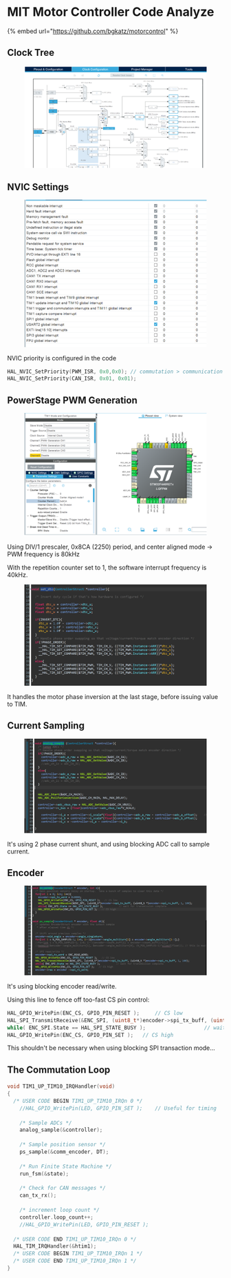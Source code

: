 # MIT Motor Controller Code Analyze

{% embed url="https://github.com/bgkatz/motorcontrol" %}

## Clock Tree

<figure><img src="../.gitbook/assets/image (2).png" alt=""><figcaption></figcaption></figure>

## NVIC Settings

<figure><img src="../.gitbook/assets/image (3) (1).png" alt=""><figcaption></figcaption></figure>

NVIC priority is configured in the code

```c
HAL_NVIC_SetPriority(PWM_ISR, 0x0,0x0); // commutation > communication
HAL_NVIC_SetPriority(CAN_ISR, 0x01, 0x01);
```



## PowerStage PWM Generation

<figure><img src="../.gitbook/assets/image (3).png" alt=""><figcaption></figcaption></figure>

Using DIV/1 prescaler, 0x8CA (2250) period, and center aligned mode -> PWM frequency is 80kHz

With the repetition counter set to 1, the software interrupt frequency is 40kHz.



<figure><img src="../.gitbook/assets/image.png" alt=""><figcaption></figcaption></figure>

It handles the motor phase inversion at the last stage, before issuing value to TIM.





## Current Sampling

<figure><img src="../.gitbook/assets/image (4).png" alt=""><figcaption></figcaption></figure>

It's using 2 phase current shunt, and using blocking ADC call to sample current.



## Encoder

<figure><img src="../.gitbook/assets/image (1).png" alt=""><figcaption></figcaption></figure>

It's using blocking encoder read/write.



Using this line to fence off too-fast CS pin control:

```c
HAL_GPIO_WritePin(ENC_CS, GPIO_PIN_RESET ); 	// CS low
HAL_SPI_TransmitReceive(&ENC_SPI, (uint8_t*)encoder->spi_tx_buff, (uint8_t *)encoder->spi_rx_buff, 1, 100);
while( ENC_SPI.State == HAL_SPI_STATE_BUSY );  					// wait for transmission complete
HAL_GPIO_WritePin(ENC_CS, GPIO_PIN_SET ); 	// CS high
```

This shouldn't be necessary when using blocking SPI transaction mode...



## The Commutation Loop

```c
void TIM1_UP_TIM10_IRQHandler(void)
{
  /* USER CODE BEGIN TIM1_UP_TIM10_IRQn 0 */
	//HAL_GPIO_WritePin(LED, GPIO_PIN_SET );	// Useful for timing

	/* Sample ADCs */
	analog_sample(&controller);

	/* Sample position sensor */
	ps_sample(&comm_encoder, DT);

	/* Run Finite State Machine */
	run_fsm(&state);

	/* Check for CAN messages */
	can_tx_rx();

	/* increment loop count */
	controller.loop_count++;
	//HAL_GPIO_WritePin(LED, GPIO_PIN_RESET );

  /* USER CODE END TIM1_UP_TIM10_IRQn 0 */
  HAL_TIM_IRQHandler(&htim1);
  /* USER CODE BEGIN TIM1_UP_TIM10_IRQn 1 */
  /* USER CODE END TIM1_UP_TIM10_IRQn 1 */
}
```









